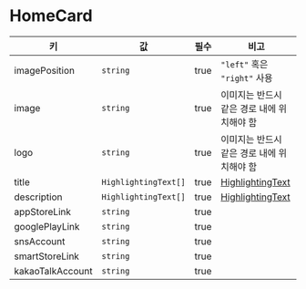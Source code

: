 # HomeCard

| 키 | 값 | 필수 | 비고 |
| --- | --- | --- | --- |
| imagePosition | `string` | true | `"left"` 혹은 `"right"` 사용 |
| image | `string` | true | 이미지는 반드시 같은 경로 내에 위치해야 함 |
| logo | `string` | true | 이미지는 반드시 같은 경로 내에 위치해야 함 |
| title | `HighlightingText[]` | true | [HighlightingText](./highlighting-text.md) |
| description | `HighlightingText[]` | true | [HighlightingText](./highlighting-text.md) |
| appStoreLink | `string` | true | |
| googlePlayLink | `string` | true | |
| snsAccount | `string` | true | |
| smartStoreLink | `string` | true | |
| kakaoTalkAccount | `string` | true | |

